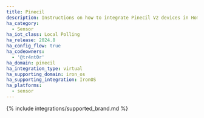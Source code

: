 ```yaml
---
title: Pinecil
description: Instructions on how to integrate Pinecil V2 devices in Home Assistant with the IronOS integration.
ha_category:
  - Sensor
ha_iot_class: Local Polling
ha_release: 2024.8
ha_config_flow: true
ha_codeowners:
  - '@tr4nt0r'
ha_domain: pinecil
ha_integration_type: virtual
ha_supporting_domain: iron_os
ha_supporting_integration: IronOS
ha_platforms:
  - sensor
---
```


{% include integrations/supported_brand.md %}
